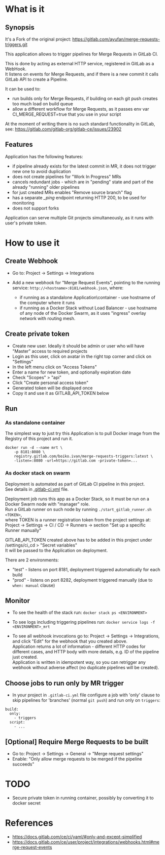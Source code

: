# What is it

## Synopsis

It's a Fork of the original project: https://gitlab.com/ayufan/merge-requests-triggers.git

This application allows to trigger pipelines for Merge Requests in GitLab CI.

This is done by acting as external HTTP service, registered in GitLab as a WebHook.  
It listens on events for Merge Requests, and if there is a new commit it calls GitLab API to create a Pipeline.

It can be used to:
* run builds only for Merge Requests, if building on each git push creates too much load on build queue
* allow a different workflow for Merge Requests, as it passes env var CI_MERGE_REQUEST=true that you use in your script

At the moment of writing there is no such standard functionality in GitLab, see:
https://gitlab.com/gitlab-org/gitlab-ce/issues/23902

## Features

Application has the following features:

* if pipeline already exists for the latest commit in MR, it does not trigger new one to avoid duplication
* does not create pipelines for "Work In Progress" MRs
* cancels redundant jobs - which are in "pending" state and part of the already "running" older pipelines
* for just created MRs enables "Remove source branch" flag
* has a separate *_ping* endpoint returning HTTP 200, to be used for monitoring
* does not support forks

Application can serve multiple Git projects simultaneously, as it runs with user's private token.


# How to use it

## Create Webhook

* Go to: Project -> Settings -> Integrations

* Add a new webhook for "Merge Request Events", pointing to the running service: `http://<hostname>:8181/webhook.json`, where:
  * if running as a standalone Application\container - use hostname of the computer where it runs
  * if running as a Docker Stack without Load Balancer - use hostname of any node of the Docker Swarm, as it uses "ingress" overlay network with routing mesh.

## Create private token

* Create new user. Ideally it should be admin or user who will have "Master" access to required projects
* Login as this user, click on avatar in the right top corner and click on "Settings"
* In the left menu click on "Access Tokens"
* Enter a name for new token, and optionally expiration date
* Check "Scopes" > "api"
* Click "Create personal access token"
* Generated token will be displayed once
* Copy it and use it as GITLAB_API_TOKEN below

## Run

### As standalone container

The simplest way to just try this Application is to pull Docker image from the Registry of this project and run it.
```
docker run -d --name mrt \
	-p 8181:8080 \
	registry.gitlab.com/boiko.ivan/merge-requests-triggers:latest \
	-listen=:8080 -url=https://gitlab.com -private-token=...
```

### As docker stack on swarm

Deployment is automated as part of GitLab CI pipeline in this project.  
See details in [.gitlab-ci.yml](.gitlab-ci.yml) file.

Deployment job runs this app as a Docker Stack, so it must be run on a Docker Swarm node with "manager" role.  
Run a GitLab runner on such node by running `./start_gitlab_runner.sh <TOKEN>`,  
where TOKEN is a runner registration token from the project settings at:  
Project -> Settings -> CI / CD -> Runners -> section "Set up a specific Runner manually"

GITLAB_API_TOKEN created above has to be added in this project under /settings/ci_cd > "Secret variables"  
It will be passed to the Application on deployment.

There are 2 environments:
* "test" - listens on port 8181, deployment triggered automatically for each build
* "prod" - listens on port 8282, deployment triggered manually (due to `when: manual` clause)


## Monitor

* To see the health of the stack run: `docker stack ps <ENVIRONMENT>`

* To see logs including triggering pipelines run: `docker service logs -f <ENVIRONMENT>_mrt`

* To see all webhook invocations go to: Project -> Settings -> Integrations, and click "Edit" for the webhook that you created above.  
Application returns a lot of information - different HTTP codes for different cases, and HTTP body with more details, e.g. ID of the pipeline just created.  
Application is written in idempotent way, so you can retrigger any webhook without adverse affect (no duplicate pipelines will be created).


## Choose jobs to run only by MR trigger

* In your project in `.gitlab-ci.yml` file configure a job with 'only' clause to skip pipelines for 'branches' (normal `git push`) and run only on `triggers`:

```
build:
  only:
    - triggers
  script:
    - ...
```

## [Optional] Require Merge Requests to be built

* Go to: Project -> Settings -> General -> "Merge request settings"
* Enable: "Only allow merge requests to be merged if the pipeline succeeds"


# TODO

* Secure private token in running container, possibly by converting it to docker secret


# References

* https://docs.gitlab.com/ce/ci/yaml/#only-and-except-simplified
* https://docs.gitlab.com/ce/user/project/integrations/webhooks.html#merge-request-events
